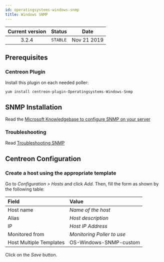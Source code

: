 ```yaml
---
id: operatingsystems-windows-snmp
title: Windows SNMP
---
```


| Current version | Status | Date |
| :-: | :-: | :-: |
| 3.2.4 | `STABLE` | Nov 21 2019 |

## Prerequisites

### Centreon Plugin

Install this plugin on each needed poller:

``` shell
yum install centreon-plugin-Operatingsystems-Windows-Snmp
```

## SNMP Installation

Read the [Microsoft Knowledgebase to configure SNMP on your server](https://support.microsoft.com/en-us/kb/324263)

### Troubleshooting

Read [Troubleshooting SNMP](https://documentation.centreon.com/docs/centreon-plugins/en/latest/user/guide.html#snmp)

## Centreon Configuration

### Create a host using the appropriate template

Go to *Configuration \> Hosts* and click *Add*. Then, fill the form as shown by the following table:

| Field                   | Value                      |
| :---------------------- | :------------------------- |
| Host name               | *Name of the host*         |
| Alias                   | *Host description*         |
| IP                      | *Host IP Address*          |
| Monitored from          | *Monitoring Poller to use* |
| Host Multiple Templates | OS-Windows-SNMP-custom     |

Click on the *Save* button.


